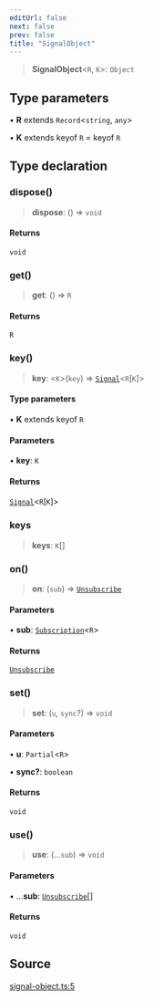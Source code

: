 ```yaml
---
editUrl: false
next: false
prev: false
title: "SignalObject"
---
```


> **SignalObject**\<`R`, `K`\>: `Object`

## Type parameters

• **R** extends `Record`\<`string`, `any`\>

• **K** extends keyof `R` = keyof `R`

## Type declaration

### dispose()

> **dispose**: () => `void`

#### Returns

`void`

### get()

> **get**: () => `R`

#### Returns

`R`

### key()

> **key**: \<`K`\>(`key`) => [`Signal`](Signal.md)\<`R`\[`K`\]\>

#### Type parameters

• **K** extends keyof `R`

#### Parameters

• **key**: `K`

#### Returns

[`Signal`](Signal.md)\<`R`\[`K`\]\>

### keys

> **keys**: `K`[]

### on()

> **on**: (`sub`) => [`Unsubscribe`](Unsubscribe.md)

#### Parameters

• **sub**: [`Subscription`](Subscription.md)\<`R`\>

#### Returns

[`Unsubscribe`](Unsubscribe.md)

### set()

> **set**: (`u`, `sync`?) => `void`

#### Parameters

• **u**: `Partial`\<`R`\>

• **sync?**: `boolean`

#### Returns

`void`

### use()

> **use**: (...`sub`) => `void`

#### Parameters

• ...**sub**: [`Unsubscribe`](Unsubscribe.md)[]

#### Returns

`void`

## Source

[signal-object.ts:5](https://github.com/nodenogg-in/alpha-p2p/blob/bd4a66e/packages/statekit/src/signal-object.ts#L5)
